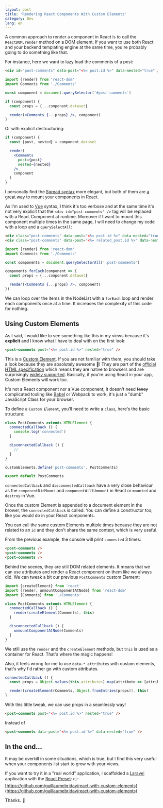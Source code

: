```yaml
---
layout: post
title: "Rendering React Components With Custom Elements"
category: Dev
lang: en
---
```


A common approach to render a component in React is to call the `ReactDOM.render` method on a DOM element. If you want to use both React and your backend templating engine at the same time, you're probably going to do something like that.

For instance, here we want to lazy load the comments of a post:

```html
<div id="post-comments" data-post="<%= post.id %>" data-nested="true" />
```

```jsx
import {render} from 'react-dom'
import Comments from './Comments'

const component = document.querySelector('#post-comments')

if (component) {
  const props = {...component.dataset}

  render(<Comments {...props} />, component)
}
```

Or with explicit destructuring:

```jsx
if (component) {
  const {post, nested} = component.dataset

  render(
    <Comments
      post={post}
      nested={nested}
    />,
    component
  )
}
```

I personally find the [Spread syntax](https://developer.mozilla.org/en-US/docs/Web/JavaScript/Reference/Operators/Spread_syntax) more elegant, but both of them are [a great way](https://reactjs.org/docs/components-and-props.html) to mount your components in React.

As I'm used to [Vue](https://vuejs.org/) syntax, I think it's too verbose and at the same time it's not very explicit that the `<div id="post-comments" />` tag will be replaced with a React Component at runtime. Moreover if I want to mount this component multiple times in the same page, I will need to change my code with a loop and a `querySelectAll`:

```html
<div class="post-comments" data-post="<%= post.id %>" data-nested="true" />
<div class="post-comments" data-post="<%= related_post.id %>" data-nested="false" />
```

```jsx
import {render} from 'react-dom'
import Comments from './Comments'

const components = document.querySelectorAll('.post-comments')

components.forEach(component => {
  const props = {...component.dataset}

  render(<Comments {...props} />, component)
})
```

We can loop over the items in the NodeList with a `forEach` loop and render each components once at a time. It increases the complexity of this code for nothing.

## Using Custom Elements

As I said, I would like to see something like this in my views because it's **explicit** and I know what I have to deal with on the first look:

```html
<post-comments post="<%= post.id %>" nested="true" />
```

This is a [Custom Element](https://developer.mozilla.org/en-US/docs/Web/Web_Components/Using_custom_elements). If you are not familiar with them, you should take a look because they are absolutely awesome 🤯! They are part of the [official HTML specification](https://html.spec.whatwg.org/multipage/custom-elements.html) which means they are native to browsers and are surprisingly [widely supported](https://caniuse.com/#feat=custom-elementsv1). Basically, if you're using React in your app, Custom Elements will work too.

It's not a React component nor a Vue component, it doesn't need ~~fancy~~ complicated tooling like [Babel](https://babeljs.io/) or Webpack to work, it's just a "dumb" JavaScript Class for your browser.

To define a `Custom Element`, you'll need to write a `class`, here's the basic structure:

```js
class PostComments extends HTMLElement {
  connectedCallback () {
    console.log('connected')
  }

  disconnectedCallback () {
    //
  }
}

customElements.define('post-comments', PostComments)

export default PostComments
```

`connectedCallback` and `disconnectedCallback` have a very close behaviour as the `componentDidMount` and `componentWillUnmount` in React or `mounted` and `destroy` in Vue.

Once the custom Element is appended to a document element in the brower, the `connectedCallback` is called. You can define a constructor too, like you would do in your React components.

You can call the same custom Elements multiple times because they are not related to an `id` and they don't share the same context, which is very useful.

From the previous example, the console will print `connected` 3 times:

```html
<post-comments />
<post-comments />
<post-comments />
```

Behind the scenes, they are still DOM related elements. It means that we can use attributes and render a React component on them like we always did. We can tweak a bit our previous `PostComments` custom Element:

```js
import {createElement} from 'react'
import {render, unmountComponentAtNode} from 'react-dom'
import {Comments} from './Comments'

class PostComments extends HTMLElement {
  connectedCallback () {
    render(createElement(Comments), this)
  }

  disconnectedCallback () {
    unmountComponentAtNode(Comments)
  }
}
```

We still use the `render` and the `createElement` methods, but `this` is used as a container for React. That's where the magic happens!

Also, it feels wrong for me to use `data-* attributes` with custom elements, that's why I'd rather go with custom attributes.

```js
connectedCallback () {
  const props = Object.values(this.attributes).map(attribute => [attribute.name, attribute.value])

  render(createElement(Comments, Object.fromEntries(props)), this)
}
```

With this little tweak, we can use props in a seamlessly way!

```html
<post-comments post="<%= post.id %>" nested="true" />
```

Instead of

```html
<post-comments data-post="<%= post.id %>" data-nested="true" />
```

## In the end...

It may be overkill in some situations, which is true, but I find this very useful when your components list start to grow with your views.

If you want to try it in a "real world" application, I scaffolded a [Laravel](https://laravel.com/) application with the [React Preset](https://laravel.com/docs/7.x/frontend#using-react): 👉 [https://github.com/guillaumebriday/react-with-custom-elements](https://github.com/guillaumebriday/react-with-custom-elements)


Thanks. 👋
